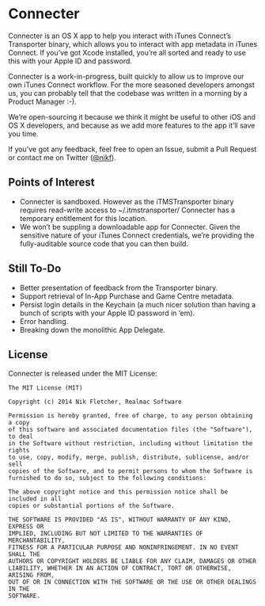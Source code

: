Connecter
===========

Connecter is an OS X app to help you interact with iTunes Connect’s Transporter binary, which allows you to interact with app metadata in iTunes Connect. If you’ve got Xcode installed, you’re all sorted and ready to use this with your Apple ID and password.

Connecter is a work-in-progress, built quickly to allow us to improve our own iTunes Connect workflow. For the more seasoned developers amongst us, you can probably tell that the codebase was written in a morning by a Product Manager :-). 

We’re open-sourcing it because we think it might be useful to other iOS and OS X developers, and because as we add more features to the app it’ll save you time.

If you’ve got any feedback, feel free to open an Issue, submit a Pull Request or contact me on Twitter ([@nikf](https://twitter.com/nikf)).

## Points of Interest

- Connecter is sandboxed. However as the iTMSTransporter binary requires read-write access to ~/.itmstransporter/ Connecter has a temporary entitlement for this location.
- We won’t be suppling a downloadable app for Connecter. Given the sensitive nature of your iTunes Connect credentials, we’re providing the fully-auditable source code that you can then build.

## Still To-Do

- Better presentation of feedback from the Transporter binary.
- Support retrieval of In-App Purchase and Game Centre metadata.
- Persist login details in the Keychain (a much nicer solution than having a bunch of scripts with your Apple ID password in ’em).
- Error handling.
- Breaking down the monolithic App Delegate.

## License

Connecter is released under the MIT License:

	The MIT License (MIT)

	Copyright (c) 2014 Nik Fletcher, Realmac Software

	Permission is hereby granted, free of charge, to any person obtaining a copy
	of this software and associated documentation files (the "Software"), to deal
	in the Software without restriction, including without limitation the rights
	to use, copy, modify, merge, publish, distribute, sublicense, and/or sell
	copies of the Software, and to permit persons to whom the Software is
	furnished to do so, subject to the following conditions:

	The above copyright notice and this permission notice shall be included in all
	copies or substantial portions of the Software.

	THE SOFTWARE IS PROVIDED "AS IS", WITHOUT WARRANTY OF ANY KIND, EXPRESS OR
	IMPLIED, INCLUDING BUT NOT LIMITED TO THE WARRANTIES OF MERCHANTABILITY,
	FITNESS FOR A PARTICULAR PURPOSE AND NONINFRINGEMENT. IN NO EVENT SHALL THE
	AUTHORS OR COPYRIGHT HOLDERS BE LIABLE FOR ANY CLAIM, DAMAGES OR OTHER
	LIABILITY, WHETHER IN AN ACTION OF CONTRACT, TORT OR OTHERWISE, ARISING FROM,
	OUT OF OR IN CONNECTION WITH THE SOFTWARE OR THE USE OR OTHER DEALINGS IN THE
	SOFTWARE.